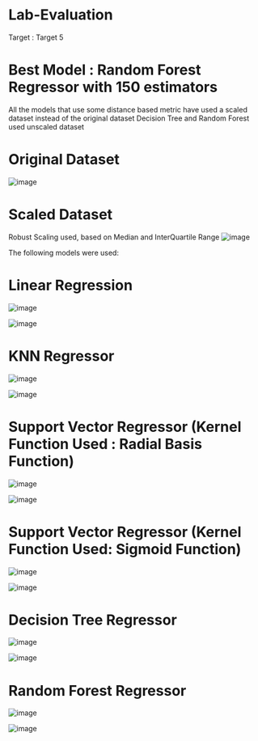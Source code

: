 # Lab-Evaluation
Target : Target 5

# Best Model : Random Forest Regressor with 150 estimators

All the models that use some distance based metric have used a scaled dataset instead of the original dataset
Decision Tree and Random Forest used unscaled dataset

# Original Dataset
![image](https://github.com/user-attachments/assets/21190a2e-a190-4800-9527-6e0d7c6598e0)

# Scaled Dataset 

Robust Scaling used, based on Median and InterQuartile Range
![image](https://github.com/user-attachments/assets/49d4a9ee-68e7-4e30-8c7f-5d0bd6088976)


The following models were used: 

# Linear Regression
![image](https://github.com/user-attachments/assets/6310fd8c-c0dd-4a75-a07d-0bce512f28d6)

![image](https://github.com/user-attachments/assets/141a21ed-67ef-41c9-a892-50657272cfd2)

# KNN Regressor 
![image](https://github.com/user-attachments/assets/312bb063-d8e5-4250-a21d-cbd6846a7356)

![image](https://github.com/user-attachments/assets/b9f8b1a9-69da-4cb0-8ae5-d3eae10f41fe)

# Support Vector Regressor (Kernel Function Used : Radial Basis Function)
![image](https://github.com/user-attachments/assets/609784b8-17c1-4ac1-b32f-397d2ebb440f)

![image](https://github.com/user-attachments/assets/027ae7a9-1220-4b32-8ae5-c0391e1b23ea)

# Support Vector Regressor (Kernel Function Used: Sigmoid Function)
![image](https://github.com/user-attachments/assets/df2b0e9a-f415-47a4-bd63-2643a033bcad)

![image](https://github.com/user-attachments/assets/bfac4433-4e79-43f4-8be6-db830c3e146c)

# Decision Tree Regressor
![image](https://github.com/user-attachments/assets/043a4c44-a058-418c-a9ec-7ec5d23b5fc7)

![image](https://github.com/user-attachments/assets/9c25ec7b-09b1-4508-955c-7c1bacd0262f)

# Random Forest Regressor
![image](https://github.com/user-attachments/assets/a47ae507-e6fa-44de-ad18-f34fd392303b)

![image](https://github.com/user-attachments/assets/7e8b0111-3e9d-4f0d-9e5e-082c0370efc6)




